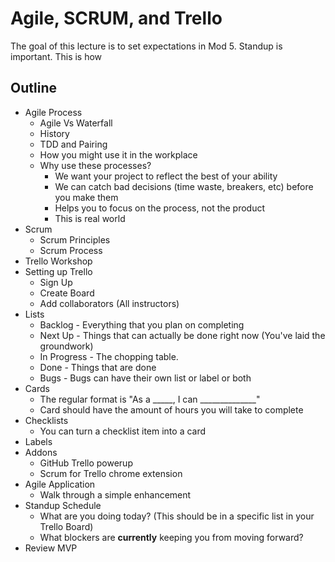 # Agile, SCRUM, and Trello

The goal of this lecture is to set expectations in Mod 5. Standup is important. This is how 

## Outline

* Agile Process
  * Agile Vs Waterfall
  * History
  * TDD and Pairing
  * How you might use it in the workplace
  * Why use these processes?
       * We want your project to reflect the best of your ability
       * We can catch bad decisions (time waste, breakers, etc) before you make them
       * Helps you to focus on the process, not the product
       * This is real world
*  Scrum
   * Scrum Principles
   * Scrum Process
*  Trello Workshop
  * Setting up Trello
    * Sign Up
    * Create Board
    * Add collaborators (All instructors)
  * Lists
    * Backlog - Everything that you plan on completing
    * Next Up - Things that can actually be done right now (You've laid the groundwork)
    * In Progress - The chopping table.
    * Done - Things that are done
    * Bugs - Bugs can have their own list or label or both
  * Cards
    * The regular format is "As a _____, I can ______________"
    * Card should have the amount of hours you will take to complete
  * Checklists
    * You can turn a checklist item into a card
  * Labels
  * Addons
    * GitHub Trello powerup
    * Scrum for Trello chrome extension
* Agile Application
  * Walk through a simple enhancement
* Standup Schedule
  * What are you doing today? (This should be in a specific list in your Trello Board)
  * What blockers are **currently** keeping you from moving forward?
* Review MVP

